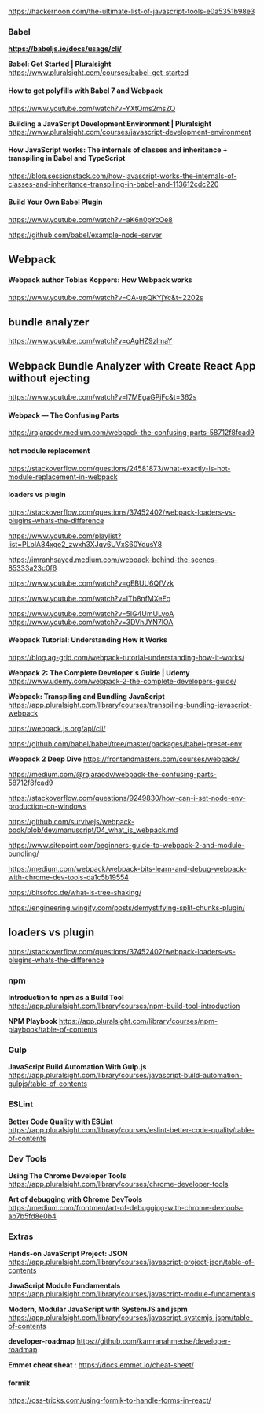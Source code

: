 

https://hackernoon.com/the-ultimate-list-of-javascript-tools-e0a5351b98e3



### Babel

**https://babeljs.io/docs/usage/cli/**


**Babel: Get Started | Pluralsight**
https://www.pluralsight.com/courses/babel-get-started 

#### How to get polyfills with Babel 7 and Webpack
https://www.youtube.com/watch?v=YXtQms2msZQ


**Building a JavaScript Development Environment | Pluralsight**
https://www.pluralsight.com/courses/javascript-development-environment

#### How JavaScript works: The internals of classes and inheritance + transpiling in Babel and TypeScript
https://blog.sessionstack.com/how-javascript-works-the-internals-of-classes-and-inheritance-transpiling-in-babel-and-113612cdc220

#### Build Your Own Babel Plugin
https://www.youtube.com/watch?v=aK6n0pYcOe8

https://github.com/babel/example-node-server

## Webpack

#### Webpack author Tobias Koppers: How Webpack works
https://www.youtube.com/watch?v=CA-upQKYjYc&t=2202s

## bundle analyzer
https://www.youtube.com/watch?v=oAgHZ9zlmaY

## Webpack Bundle Analyzer with Create React App without ejecting
https://www.youtube.com/watch?v=l7MEgaGPjFc&t=362s

#### Webpack — The Confusing Parts
https://rajaraodv.medium.com/webpack-the-confusing-parts-58712f8fcad9

#### hot module replacement
https://stackoverflow.com/questions/24581873/what-exactly-is-hot-module-replacement-in-webpack

#### loaders vs plugin
https://stackoverflow.com/questions/37452402/webpack-loaders-vs-plugins-whats-the-difference

https://www.youtube.com/playlist?list=PLblA84xge2_zwxh3XJqy6UVxS60YdusY8

https://imranhsayed.medium.com/webpack-behind-the-scenes-85333a23c0f6

https://www.youtube.com/watch?v=gEBUU6QfVzk

https://www.youtube.com/watch?v=ITb8nfMXeEo

https://www.youtube.com/watch?v=5IG4UmULyoA
https://www.youtube.com/watch?v=3DVhJYN7lOA

#### Webpack Tutorial: Understanding How it Works
https://blog.ag-grid.com/webpack-tutorial-understanding-how-it-works/


**Webpack 2: The Complete Developer's Guide | Udemy**
https://www.udemy.com/webpack-2-the-complete-developers-guide/

**Webpack: Transpiling and Bundling JavaScript**
https://app.pluralsight.com/library/courses/transpiling-bundling-javascript-webpack

https://webpack.js.org/api/cli/

https://github.com/babel/babel/tree/master/packages/babel-preset-env

**Webpack 2 Deep Dive**
https://frontendmasters.com/courses/webpack/

https://medium.com/@rajaraodv/webpack-the-confusing-parts-58712f8fcad9

https://stackoverflow.com/questions/9249830/how-can-i-set-node-env-production-on-windows

https://github.com/survivejs/webpack-book/blob/dev/manuscript/04_what_is_webpack.md

https://www.sitepoint.com/beginners-guide-to-webpack-2-and-module-bundling/

https://medium.com/webpack/webpack-bits-learn-and-debug-webpack-with-chrome-dev-tools-da1c5b19554

https://bitsofco.de/what-is-tree-shaking/

https://engineering.wingify.com/posts/demystifying-split-chunks-plugin/

## loaders vs plugin

https://stackoverflow.com/questions/37452402/webpack-loaders-vs-plugins-whats-the-difference

### npm

**Introduction to npm as a Build Tool**
https://app.pluralsight.com/library/courses/npm-build-tool-introduction

**NPM Playbook**
https://app.pluralsight.com/library/courses/npm-playbook/table-of-contents


### Gulp

**JavaScript Build Automation With Gulp.js**
https://app.pluralsight.com/library/courses/javascript-build-automation-gulpjs/table-of-contents


### ESLint

**Better Code Quality with ESLint**
https://app.pluralsight.com/library/courses/eslint-better-code-quality/table-of-contents



### Dev Tools

**Using The Chrome Developer Tools**
https://app.pluralsight.com/library/courses/chrome-developer-tools

**Art of debugging with Chrome DevTools**
https://medium.com/frontmen/art-of-debugging-with-chrome-devtools-ab7b5fd8e0b4

### Extras

**Hands-on JavaScript Project: JSON**
https://app.pluralsight.com/library/courses/javascript-project-json/table-of-contents


**JavaScript Module Fundamentals**
https://app.pluralsight.com/library/courses/javascript-module-fundamentals


**Modern, Modular JavaScript with SystemJS and jspm**
https://app.pluralsight.com/library/courses/javascript-systemjs-jspm/table-of-contents

**developer-roadmap**
https://github.com/kamranahmedse/developer-roadmap


**Emmet cheat sheat** :
https://docs.emmet.io/cheat-sheet/


#### formik

https://css-tricks.com/using-formik-to-handle-forms-in-react/







